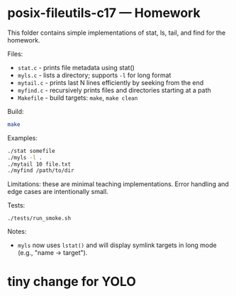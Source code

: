 # posix-fileutils-c17 — Homework

This folder contains simple implementations of stat, ls, tail, and find for the homework.

Files:
- `stat.c` - prints file metadata using stat()
- `myls.c` - lists a directory; supports `-l` for long format
- `mytail.c` - prints last N lines efficiently by seeking from the end
- `myfind.c` - recursively prints files and directories starting at a path
- `Makefile` - build targets: `make`, `make clean`

Build:
```sh
make
```

Examples:
```sh
./stat somefile
./myls -l .
./mytail 10 file.txt
./myfind /path/to/dir
```

Limitations: these are minimal teaching implementations. Error handling and edge cases are intentionally small.

Tests:
```
./tests/run_smoke.sh
```

Notes:
- `myls` now uses `lstat()` and will display symlink targets in long mode (e.g., "name -> target").
# tiny change for YOLO
